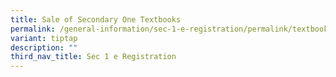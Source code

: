 ```yaml
---
title: Sale of Secondary One Textbooks
permalink: /general-information/sec-1-e-registration/permalink/textbook/
variant: tiptap
description: ""
third_nav_title: Sec 1 e Registration
---
```

